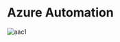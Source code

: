 # Azure Automation #

![aac1](pictures/modules/automation_accounts/tb-sofs/azure_automation_accounts1.JPG)